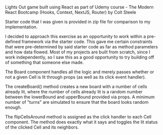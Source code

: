 Lights Out game built using React as part of Udemy course - The Modern React Bootcamp (Hooks, Context, NextJS, Router) by Colt Steele

Starter code that I was given is provided in zip file for comparison to my implementation.

I decided to approach this exercise as an opportunity to work within a pre-defined framework via the starter code. This gave me certain constraints that were pre-determined by said starter code as far as method parameters and how data flowed. Most of my projects are built from scratch, since I work independently, so I saw this as a good opportunity to try building off of something that someone else made.

The Board component handles all the logic and merely passes whether or not a given Cell is lit through props (as well as its click event handler).

The createBoard() method creates a new board with a number of cells already lit, where the number of cells already lit is a random number between the lowerBound and upperBound provided via props. A minimum number of "turns" are simulated to ensure that the board looks random enough.

The flipCellsAround method is assigned as the click handler to each Cell component. The method does exactly what it says and toggles the lit status of the clicked Cell and its neighbors.